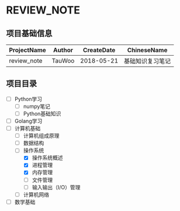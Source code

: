 # REVIEW_NOTE

## 项目基础信息
ProjectName | Author | CreateDate | ChineseName
--- | --- | --- | ---
review_note | TauWoo | 2018-05-21 | 基础知识复习笔记

## 项目目录

- [ ] Python学习
    - [ ] numpy笔记
    - [ ] Python基础知识
- [ ] Golang学习
- [ ] 计算机基础
    - [ ] 计算机组成原理
    - [ ] 数据结构
    - [ ] 操作系统
        - [x] 操作系统概述
        - [x] 进程管理
        - [x] 内存管理
        - [ ] 文件管理
        - [ ] 输入输出（I/O）管理
    - [ ] 计算机网络
- [ ] 数学基础
